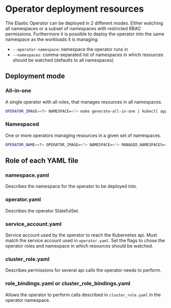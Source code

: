 # Operator deployment resources

The Elastic Operator can be deployed in 2 different modes. Either watching all namespaces or a subset of namespaces with restricted RBAC permissions. Furthermore it is possible to deploy the operator into the same namespace as the workloads it is managing:

* `--operator-namespace`: namespace the operator runs in
* `--namespaces`: comma-separated list of namespaces in which resources should be watched (defaults to all namespaces)


## Deployment mode

### All-in-one

A single operator with all roles, that manages resources in all namespaces.

```bash
OPERATOR_IMAGE=<?> NAMESPACE=<?> make generate-all-in-one | kubectl apply -f -
```

### Namespaced

One or more operators managing resources in a given set of namespaces.

```bash
OPERATOR_NAME=<?> OPERATOR_IMAGE=<?> NAMESPACE=<?> MANAGED_NAMESPACES=<?> make generate-namespace | kubectl apply -f -
```

## Role of each YAML file

### namespace.yaml

Describes the namespace for the operator to be deployed into.

### operator.yaml

Describes the operator StatefulSet.

### service_account.yaml

Service account used by the operator to reach the Kubernetes api.
Must match the service account used in `operator.yaml`.
Set the flags to chose the operator roles and namespace in which resources should be watched.

### cluster_role.yaml

Describes permissions for several api calls the operator needs to perform.

### role_bindings.yaml or cluster_role_bindings.yaml

Allows the operator to perform calls described in `cluster_role.yaml` in the operator namespace.
